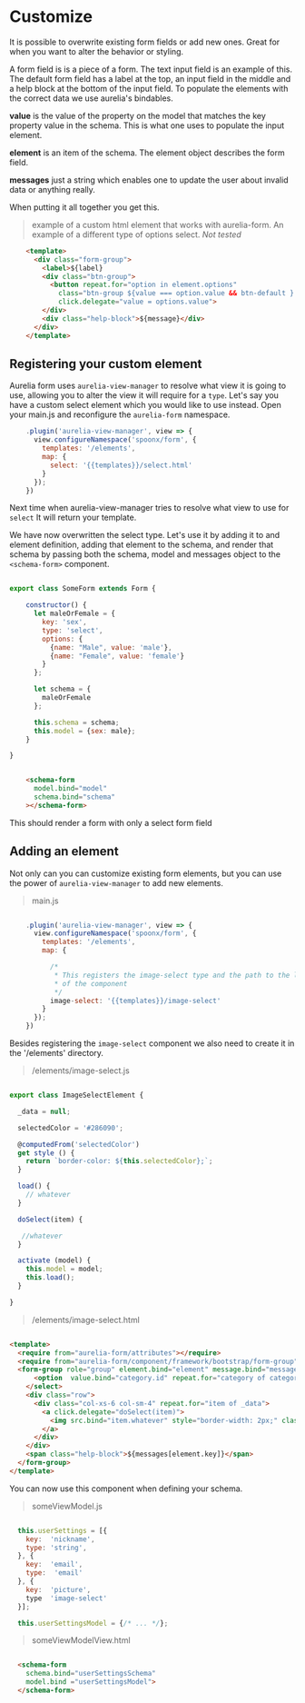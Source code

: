 # Customize

It is possible to overwrite existing form fields or add new ones. Great for
when you want to alter the behavior or styling.

A form field is is a piece of a form. The text input field is an example of
this. The default form field has a label at the top, an input field in the
middle and a help block at the bottom of the input field. To populate the
elements with the correct data we use aurelia's bindables.

**value** is the value of the property on the model that matches the key
property value in the schema. This is what one uses to populate the input
element.

**element** is an item of the schema. The element object describes the form
field.

**messages** just a string which enables one to update the user about invalid
data or anything really.

When putting it all together you get this.

> example of a custom html element that works with aurelia-form. An example of
> a different type of options select. *Not tested*

```html
    <template>
      <div class="form-group">
        <label>${label}
        <div class="btn-group">
          <button repeat.for="option in element.options"
            class="btn-group ${value === option.value && btn-default } ${!(value === option.value) && btn-primary}"
            click.delegate="value = options.value">
        </div>
        <div class="help-block">${message}</div>
      </div>
    </template>
```

## Registering your custom element

Aurelia form uses `aurelia-view-manager` to resolve what view it is going to use,
allowing you to alter the view it will require for a `type`. Let's say you have
a custom select element which you would like to use instead. Open your main.js
and reconfigure the `aurelia-form` namespace.

```js
    .plugin('aurelia-view-manager', view => {
      view.configureNamespace('spoonx/form', {
        templates: '/elements',
        map: {
          select: '{{templates}}/select.html'
        }
      });
    })
```

Next time when aurelia-view-manager tries to resolve what view to use for
`select` It will return your template.

We have now overwritten the select type. Let's use it by adding it to and
element definition, adding that element to the schema, and render that schema
by passing both the schema, model and messages object to the `<schema-form>`
component.


```js

export class SomeForm extends Form {

    constructor() {
      let maleOrFemale = {
        key: 'sex',
        type: 'select',
        options: {
          {name: "Male", value: 'male'},
          {name: "Female", value: 'female'}
        }
      };

      let schema = {
        maleOrFemale
      };

      this.schema = schema;
      this.model = {sex: male};
    }

}

```

```html

    <schema-form
      model.bind="model"
      schema.bind="schema"
    ></schema-form>

```

This should render a form with only a select form field

## Adding an element

Not only can you can customize existing form elements, but you can use the
power of `aurelia-view-manager` to add new elements.

> main.js

```js

    .plugin('aurelia-view-manager', view => {
      view.configureNamespace('spoonx/form', {
        templates: '/elements',
        map: {

          /*
           * This registers the image-select type and the path to the location
           * of the component
           */
          image-select: '{{templates}}/image-select'
        }
      });
    })

```

Besides registering the `image-select` component we also need to create it in
the '/elements' directory.

> /elements/image-select.js

```js

export class ImageSelectElement {

  _data = null;

  selectedColor = '#286090';

  @computedFrom('selectedColor')
  get style () {
    return `border-color: ${this.selectedColor};`;
  }

  load() {
    // whatever
  }

  doSelect(item) {

   //whatever
  }

  activate (model) {
    this.model = model;
    this.load();
  }

}

```

> /elements/image-select.html

```html

<template>
  <require from="aurelia-form/attributes"></require>
  <require from="aurelia-form/component/framework/bootstrap/form-group"></require>
  <form-group role="group" element.bind="element" message.bind="message">
      <option  value.bind="category.id" repeat.for="category of categories">${category.name}</option>
    </select>
    <div class="row">
      <div class="col-xs-6 col-sm-4" repeat.for="item of _data">
        <a click.delegate="doSelect(item)">
          <img src.bind="item.whatever" style="border-width: 2px;" class="img-responsive img-thumbnail" style.bind="item.selected ? style : ''">
        </a>
      </div>
    </div>
    <span class="help-block">${messages[element.key]}</span>
  </form-group>
</template>

```

You can now use this component when defining your schema.

> someViewModel.js

```js

  this.userSettings = [{
    key:  'nickname',
    type: 'string',
  }, {
    key:  'email',
    type:  'email'
  }, {
    key:  'picture',
    type  'image-select'
  }];

  this.userSettingsModel = {/* ... */};

```

> someViewModelView.html

```html

  <schema-form
    schema.bind="userSettingsSchema"
    model.bind ="userSettingsModel">
  </schema-form>

```
